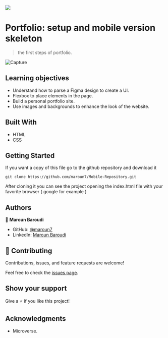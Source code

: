 ![](https://img.shields.io/badge/Microverse-blueviolet)

# Portfolio: setup and mobile version skeleton

> the first steps of portfolio.

![Capture](https://user-images.githubusercontent.com/78529917/120721432-7df22a00-c4d6-11eb-9d23-db709d6d5466.PNG)

## Learning objectives
- Understand how to parse a Figma design to create a UI.
- Flexbox to place elements in the page.
- Build a personal portfolio site.
- Use images and backgrounds to enhance the look of the website.


## Built With

- HTML
- CSS


## Getting Started

If you want a copy of this file go to the github repository and download it

`git clone https://github.com/maroun7/Mobile-Repository.git`

After cloning it you can see the project opening the index.html file with your favorite browser ( google for example )


## Authors

👤 **Maroun Baroudi**

- GitHub: [@maroun7](https://github.com/maroun7)
- LinkedIn: [Maroun Baroudi](https://www.linkedin.com/in/maroun-baroudi-944501208/)

## 🤝 Contributing

Contributions, issues, and feature requests are welcome!

Feel free to check the [issues page](../../issues/).

## Show your support

Give a ⭐️ if you like this project!

## Acknowledgments

- Microverse.

